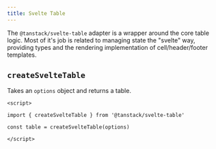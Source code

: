 ```yaml
---
title: Svelte Table
---
```


The `@tanstack/svelte-table` adapter is a wrapper around the core table logic. Most of it's job is related to managing state the "svelte" way, providing types and the rendering implementation of cell/header/footer templates.

## `createSvelteTable`

Takes an `options` object and returns a table.

```svelte
<script>

import { createSvelteTable } from '@tanstack/svelte-table'

const table = createSvelteTable(options)

</script>
```
